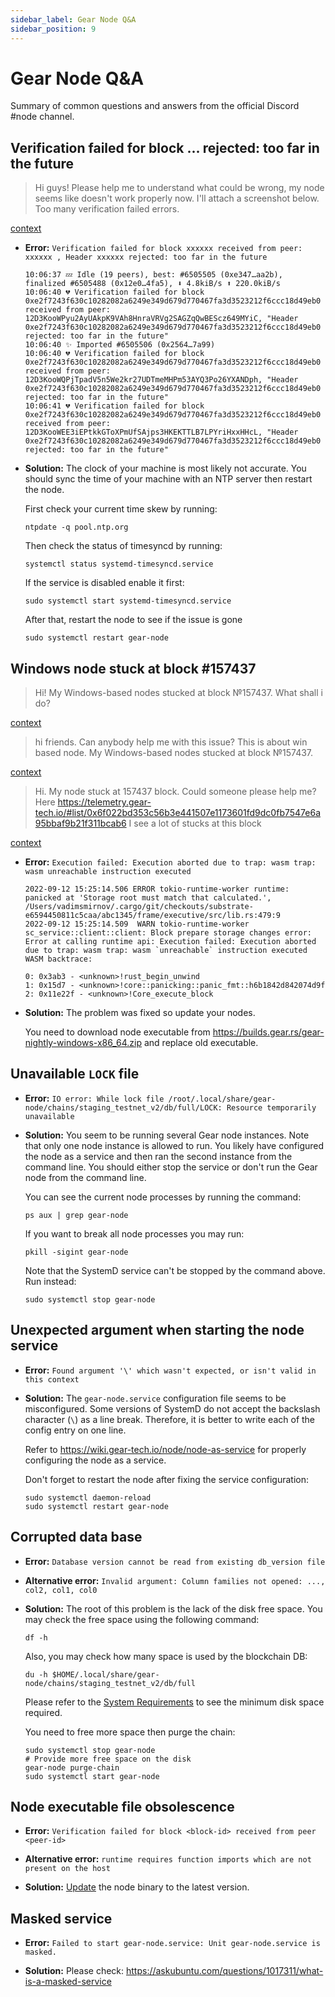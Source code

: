 ```yaml
---
sidebar_label: Gear Node Q&A
sidebar_position: 9
---
```


# Gear Node Q&A

Summary of common questions and answers from the official Discord #node channel.

## Verification failed for block ... rejected: too far in the future

> Hi guys! Please help me to understand what could be wrong, my node seems like doesn't work properly now. I'll attach a screenshot below. Too many verification failed errors.

[context](https://discord.com/channels/891063355526217738/907067604928188426/1019534927827587072)

- **Error:** `Verification failed for block xxxxxx received from peer: xxxxxx , Header xxxxxx rejected: too far in the future`

    ```
    10:06:37 💤 Idle (19 peers), best: #6505505 (0xe347…aa2b), finalized #6505488 (0x12e0…4fa5), ⬇ 4.8kiB/s ⬆ 220.0kiB/s
    10:06:40 💔 Verification failed for block 0xe2f7243f630c10282082a6249e349d679d770467fa3d3523212f6ccc18d49eb0 received from peer: 12D3KooWPyu2AyUAkpK9VAh8HnraVRVg2SAGZqQwBEScz649MYiC, "Header 0xe2f7243f630c10282082a6249e349d679d770467fa3d3523212f6ccc18d49eb0 rejected: too far in the future"
    10:06:40 ✨ Imported #6505506 (0x2564…7a99)
    10:06:40 💔 Verification failed for block 0xe2f7243f630c10282082a6249e349d679d770467fa3d3523212f6ccc18d49eb0 received from peer: 12D3KooWQPjTpadV5n5We2kr27UDTmeMHPm53AYQ3Po26YXANDph, "Header 0xe2f7243f630c10282082a6249e349d679d770467fa3d3523212f6ccc18d49eb0 rejected: too far in the future"
    10:06:41 💔 Verification failed for block 0xe2f7243f630c10282082a6249e349d679d770467fa3d3523212f6ccc18d49eb0 received from peer: 12D3KooWEE3iEPtkkGToXPmUfSAjps3HKEKTTLB7LPYriHxxHHcL, "Header 0xe2f7243f630c10282082a6249e349d679d770467fa3d3523212f6ccc18d49eb0 rejected: too far in the future"
    ```

- **Solution:** The clock of your machine is most likely not accurate. You should sync the time of your machine with an NTP server then restart the node.

    First check your current time skew by running:

    ```shell
    ntpdate -q pool.ntp.org
    ```

    Then check the status of timesyncd by running:

    ```shell
    systemctl status systemd-timesyncd.service
    ```

    If the service is disabled enable it first:

    ```shell
    sudo systemctl start systemd-timesyncd.service
    ```

    After that, restart the node to see if the issue is gone

    ```shell
    sudo systemctl restart gear-node
    ```
## Windows node stuck at block #157437

> Hi! My Windows-based nodes stucked at block №157437.
> What shall i do?

[context](https://discord.com/channels/891063355526217738/907067604928188426/1016053228003151932)

> hi friends. Can anybody help me with this issue? This is about win based node.
> My Windows-based nodes stucked at block №157437.

[context](https://discord.com/channels/891063355526217738/907067604928188426/1016715984251404398)

> Hi. My node stuck at 157437 block. Could someone please help me? Here https://telemetry.gear-tech.io/#list/0x6f022bd353c56b3e441507e1173601fd9dc0fb7547e6a95bbaf9b21f311bcab6 I see a lot of stucks at this block

[context](https://discord.com/channels/891063355526217738/907067604928188426/1018132301852450836)

- **Error:** `Execution failed: Execution aborted due to trap: wasm trap: wasm unreachable instruction executed`

    ```
    2022-09-12 15:25:14.506 ERROR tokio-runtime-worker runtime: panicked at 'Storage root must match that calculated.', /Users/vadimsmirnov/.cargo/git/checkouts/substrate-e6594450811c5caa/abc1345/frame/executive/src/lib.rs:479:9
    2022-09-12 15:25:14.509  WARN tokio-runtime-worker sc_service::client::client: Block prepare storage changes error: Error at calling runtime api: Execution failed: Execution aborted due to trap: wasm trap: wasm `unreachable` instruction executed
    WASM backtrace:

	0: 0x3ab3 - <unknown>!rust_begin_unwind
	1: 0x15d7 - <unknown>!core::panicking::panic_fmt::h6b1842d842074d9f
	2: 0x11e22f - <unknown>!Core_execute_block
    ```

- **Solution:** The problem was fixed so update your nodes.

    You need to download node executable from https://builds.gear.rs/gear-nightly-windows-x86_64.zip and replace old executable.

## Unavailable `LOCK` file

- **Error:** `IO error: While lock file /root/.local/share/gear-node/chains/staging_testnet_v2/db/full/LOCK: Resource temporarily unavailable`

- **Solution:** You seem to be running several Gear node instances. Note that only one node instance is allowed to run. You likely have configured the node as a service and then ran the second instance from the command line. You should either stop the service or don't run the Gear node from the command line.

    You can see the current node processes by running the command:

    ```shell
    ps aux | grep gear-node
    ```

    If you want to break all node processes you may run:

    ```shell
    pkill -sigint gear-node
    ```

    Note that the SystemD service can't be stopped by the command above. Run instead:

    ```shell
    sudo systemctl stop gear-node
    ```

## Unexpected argument when starting the node service

- **Error:** `Found argument '\' which wasn't expected, or isn't valid in this context`

- **Solution:** The `gear-node.service` configuration file seems to be misconfigured. Some versions of SystemD do not accept the backslash character (`\`) as a line break. Therefore, it is better to write each of the config entry on one line.

    Refer to https://wiki.gear-tech.io/node/node-as-service for properly configuring the node as a service.

    Don't forget to restart the node after fixing the service configuration:

    ```shell
    sudo systemctl daemon-reload
    sudo systemctl restart gear-node
    ```

## Corrupted data base

- **Error:** `Database version cannot be read from existing db_version file`

- **Alternative error:** `Invalid argument: Column families not opened: ..., col2, col1, col0`

- **Solution:** The root of this problem is the lack of the disk free space. You may check the free space using the following command:

    ```shell
    df -h
    ```

    Also, you may check how many space is used by the blockchain DB:

    ```shell
    du -h $HOME/.local/share/gear-node/chains/staging_testnet_v2/db/full
    ```

    Please refer to the [System Requirements](/docs/node/setting-up#system-requirements) to see the minimum disk space required.

    You need to free more space then purge the chain:

    ```shell
    sudo systemctl stop gear-node
    # Provide more free space on the disk
    gear-node purge-chain
    sudo systemctl start gear-node
    ```

## Node executable file obsolescence

- **Error:** `Verification failed for block <block-id> received from peer <peer-id>`

- **Alternative error:** `runtime requires function imports which are not present on the host`

- **Solution:** [Update](/docs/node/node-as-service#update-the-node-with-the-new-version) the node binary to the latest version.

## Masked service

- **Error:** `Failed to start gear-node.service: Unit gear-node.service is masked.`

- **Solution:** Please check: https://askubuntu.com/questions/1017311/what-is-a-masked-service
